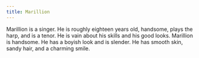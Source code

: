 ```yaml
---
title: Marillion
---
```


Marillion is a singer. He is roughly eighteen years old, handsome, plays the harp, and is a tenor. He is vain about his skills and his good looks. Marillion is handsome. He has a boyish look and is slender. He has smooth skin, sandy hair, and a charming smile. 


